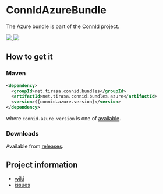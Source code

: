 <!--

    Copyright © 2018 ConnId (connid-dev@googlegroups.com)

    Licensed under the Apache License, Version 2.0 (the "License");
    you may not use this file except in compliance with the License.
    You may obtain a copy of the License at

        http://www.apache.org/licenses/LICENSE-2.0

    Unless required by applicable law or agreed to in writing, software
    distributed under the License is distributed on an "AS IS" BASIS,
    WITHOUT WARRANTIES OR CONDITIONS OF ANY KIND, either express or implied.
    See the License for the specific language governing permissions and
    limitations under the License.

-->
ConnIdAzureBundle
==============

The Azure bundle is part of the [ConnId](http://connid.tirasa.net) project.

<a href="https://github.com/Tirasa/ConnIdAzureBundle/actions/workflows/ci.yml">
  <img src="https://github.com/Tirasa/ConnIdAzureBundle/actions/workflows/ci.yml/badge.svg"/>
</a>
<a href="#">
  <img src="https://img.shields.io/maven-central/v/net.tirasa.connid.bundles/net.tirasa.connid.bundles.azure.svg"/>
</a>

## How to get it

### Maven

```XML
<dependency>
  <groupId>net.tirasa.connid.bundles</groupId>
  <artifactId>net.tirasa.connid.bundles.azure</artifactId>
  <version>${connid.azure.version}</version>
</dependency>
```

where `connid.azure.version` is one of [available](http://repo1.maven.org/maven2/net/tirasa/connid/bundles/net.tirasa.connid.bundles.azure/).

### Downloads

Available from [releases](https://github.com/Tirasa/ConnIdAzureBundle/releases).

## Project information

 * [wiki](https://connid.atlassian.net/wiki/display/BASE/Azure)
 * [issues](https://connid.atlassian.net/browse/AZURE)
